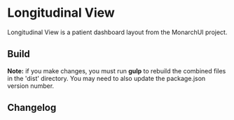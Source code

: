 # Longitudinal View

Longitudinal View is a patient dashboard layout from the MonarchUI project.

## Build
**Note:** if you make changes, you must run **gulp** to rebuild the combined files in the 'dist' directory. You may need to also update the package.json version number.

## Changelog
